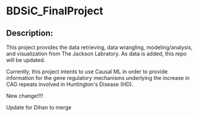 # BDSiC_FinalProject

## Description:

This project provides the data retrieving, data wrangling, modeling/analysis, and visualization from The Jackson Labratory. As data is added, this repo will be updated. 

Currently, this project intents to use Causal ML in order to provide information for the gene regulatory mechanisms underlying the increase in CAG repeats involved in Huntington's Disease (HD).

New change!!!!

Update for Dihan to merge
